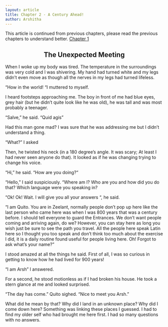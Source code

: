 ```yaml
---
layout: article
title: Chapter 2 - A Century Ahead!
author: Arshitha
---
```


This article is continued from previous chapters, please read the previous chapters to understand better.
[Chapter 1](/edition3/centuryahead)

<h2 style="text-align: center;">The Unexpected Meeting</h2>

When I woke up my body was tired. The temperature in the surroundings was very cold and I was shivering. My hand had turned white and my legs didn’t even move as though all the nerves in my legs had turned lifeless.  

“How in the world! “I muttered to myself.  

I heard footsteps approaching me. The boy in front of me had blue eyes, grey hair (but he didn’t quite look like he was old), he was tall and was most probably a teenager.  

“Salve,” he said. “Quid agis”  

Had this man gone mad? I was sure that he was addressing me but I didn’t understand a thing.  

“What?” I asked  

Then, he twisted his neck (in a 180 degree’s angle. It was scary; At least I had never seen anyone do that). It looked as if he was changing trying to change his voice.  

“Hi,” he said. “How are you doing?“  

“Hello,” I said suspiciously. “Where am I? Who are you and how did you do that? Which language were you speaking in?  

“Ok! Ok! Wait. I will give you all your answers “, he said.  

“I am Quito. You are in Zeelant, normally people don’t pop up here like the last person who came here was when I was 800 years that was a century before. I should tell everyone to guard the Entrances. We don’t want people coming and arriving again, do we? However, you can stay here as long you wish just be sure to see the path you travel. All the people here speak Latin here so I thought you too speak and don’t think too much about the exercise I did, it is a daily routine found useful for people living here. Oh! Forgot to ask what’s your name?”  

I stood amazed at all the things he said. First of all, I was so curious in getting to know how he had lived for 900 years!  

“I am Arsh” I answered.  

For a second, he stood motionless as if I had broken his house. He took a stern glance at me and looked surprised.  

“The day has come.” Quito sighed. “Nice to meet you Arsh.”  

What did he mean by that? Why did I land in an unknown place? Why did I come down here? Something was linking these places I guessed. I had to find my older self who had brought me here first. I had so many questions with no answers.